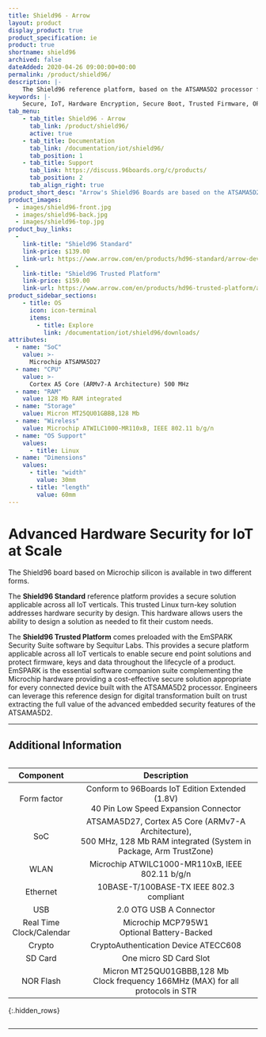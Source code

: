 ```yaml
---
title: Shield96 - Arrow
layout: product
display_product: true
product_specification: ie
product: true
shortname: shield96
archived: false
dateAdded: 2020-04-26 09:00:00+00:00
permalink: /product/shield96/
description: |-
    The Shield96 reference platform, based on the ATSAMA5D2 processor from Microchip, provides a secure solution applicable across all IoT verticals. This trusted Linux turn-key solution addresses hardware security by design. This hardware allows users the ability to design a solution as needed to fit their custom needs.
keywords: |-
    Secure, IoT, Hardware Encryption, Secure Boot, Trusted Firmware, OPTEE, Trust Zone, EmSPARK, Crypto, Crypto Authentication, HelmsDeep, Shield96
tab_menu:
    - tab_title: Shield96 - Arrow
      tab_link: /product/shield96/
      active: true
    - tab_title: Documentation
      tab_link: /documentation/iot/shield96/
      tab_position: 1
    - tab_title: Support
      tab_link: https://discuss.96boards.org/c/products/
      tab_position: 2
      tab_align_right: true
product_short_desc: "Arrow's Shield96 Boards are based on the ATSAMA5D2 Security first SoC from Microchip and boasts features such as Secure Boot, Hardware crypto engines, Arm® TrustZone® etc"
product_images:
  - images/shield96-front.jpg
  - images/shield96-back.jpg
  - images/shield96-top.jpg
product_buy_links:
  -
    link-title: "Shield96 Standard"
    link-price: $139.00
    link-url: https://www.arrow.com/en/products/hd96-standard/arrow-development-tools
  -
    link-title: "Shield96 Trusted Platform"
    link-price: $159.00
    link-url: https://www.arrow.com/en/products/hd96-trusted-platform/arrow-development-tools
product_sidebar_sections:
    - title: OS
      icon: icon-terminal
      items:
        - title: Explore
          link: /documentation/iot/shield96/downloads/
attributes:
  - name: "SoC"
    value: >-
      Microchip ATSAMA5D27
  - name: "CPU"
    value: >-
      Cortex A5 Core (ARMv7-A Architecture) 500 MHz
  - name: "RAM"
    value: 128 Mb RAM integrated
  - name: "Storage"
    value: Micron MT25QU01GBBB,128 Mb
  - name: "Wireless"
    value: Microchip ATWILC1000-MR110xB, IEEE 802.11 b/g/n
  - name: "OS Support"
    values:
      - title: Linux
  - name: "Dimensions"
    values:
      - title: "width"
        value: 30mm
      - title: "length"
        value: 60mm
---
```


# Advanced Hardware Security for IoT at Scale

The Shield96 board based on Microchip silicon is available in two different forms.

The **Shield96 Standard** reference platform provides a secure solution applicable across all IoT verticals. This trusted Linux turn-key solution addresses hardware security by design. This hardware allows users the ability to design a solution as needed to fit their custom needs.

The **Shield96 Trusted Platform** comes preloaded with the EmSPARK Security Suite software by Sequitur Labs. This provides a secure platform applicable across all IoT verticals to enable secure end point solutions and protect firmware, keys and data throughout the lifecycle of a product. EmSPARK is the essential software companion suite complementing the Microchip hardware providing a cost-effective secure solution appropriate for every connected device built with the ATSAMA5D2 processor. Engineers can leverage this reference design for digital transformation built on trust extracting the full value of the advanced embedded security features of the ATSAMA5D2.

***

## Additional Information
<div style="overflow-x:scroll;" markdown="1">


| Component | Description |
|:---------:|:-----------:|
| Form factor | Conform to 96Boards IoT Edition Extended (1.8V)<br>40 Pin Low Speed Expansion Connector |
| SoC | ATSAMA5D27, Cortex A5 Core (ARMv7-A Architecture),<br>500 MHz, 128 Mb RAM integrated (System in Package, Arm TrustZone) |
| WLAN | Microchip ATWILC1000-MR110xB, IEEE 802.11 b/g/n |
| Ethernet | 10BASE-T/100BASE-TX IEEE 802.3 compliant |
| USB | 2.0 OTG USB A Connector |
| Real Time<br>Clock/Calendar | Microchip MCP795W1<br>Optional Battery-Backed |
| Crypto | CryptoAuthentication Device ATECC608 |
| SD Card | One micro SD Card Slot |
| NOR Flash | Micron MT25QU01GBBB,128 Mb<br>Clock frequency 166MHz (MAX) for all protocols in STR |

{:.hidden_rows}

</div>

***
